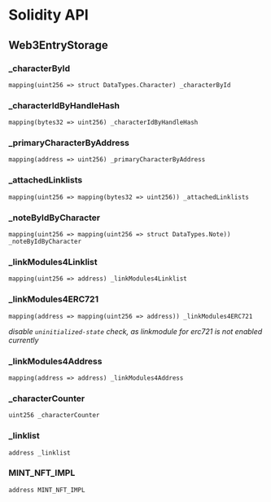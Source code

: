 # Solidity API

## Web3EntryStorage

### _characterById

```solidity
mapping(uint256 => struct DataTypes.Character) _characterById
```

### _characterIdByHandleHash

```solidity
mapping(bytes32 => uint256) _characterIdByHandleHash
```

### _primaryCharacterByAddress

```solidity
mapping(address => uint256) _primaryCharacterByAddress
```

### _attachedLinklists

```solidity
mapping(uint256 => mapping(bytes32 => uint256)) _attachedLinklists
```

### _noteByIdByCharacter

```solidity
mapping(uint256 => mapping(uint256 => struct DataTypes.Note)) _noteByIdByCharacter
```

### _linkModules4Linklist

```solidity
mapping(uint256 => address) _linkModules4Linklist
```

### _linkModules4ERC721

```solidity
mapping(address => mapping(uint256 => address)) _linkModules4ERC721
```

_disable `uninitialized-state` check, as linkmodule for erc721 is not enabled currently_

### _linkModules4Address

```solidity
mapping(address => address) _linkModules4Address
```

### _characterCounter

```solidity
uint256 _characterCounter
```

### _linklist

```solidity
address _linklist
```

### MINT_NFT_IMPL

```solidity
address MINT_NFT_IMPL
```

